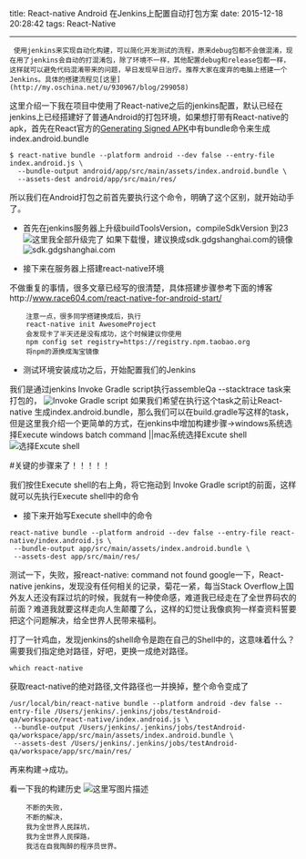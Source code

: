 title: React-native Android 在Jenkins上配置自动打包方案
date: 2015-12-18 20:28:42
tags: React-Native

---


	 使用jenkins来实现自动化构建，可以简化开发测试的流程，原来debug包都不会做混淆，现在用了jenkins会自动的打混淆包，除了环境不一样，其他配置debug和release包都一样，这样就可以避免代码混淆带来的问题，早日发现早日治疗。推荐大家在废弃的电脑上搭建一个Jenkins。具体的搭建流程见[这里](http://my.oschina.net/u/930967/blog/299058)     

这里介绍一下我在项目中使用了React-native之后的jenkins配置，默认已经在jenkins上已经搭建好了普通Android的打包环境，如果想打带有React-native的apk，首先在React官方的[Generating Signed APK](https://facebook.github.io/react-native/docs/signed-apk-android.html#content)中有bundle命令来生成index.android.bundle

	$ react-native bundle --platform android --dev false --entry-file index.android.js \
	  --bundle-output android/app/src/main/assets/index.android.bundle \
	  --assets-dest android/app/src/main/res/
所以我们在Android打包之前首先要执行这个命令，明确了这个区别，就开始动手了。

- 首先在jenkins服务器上升级buildToolsVersion，compileSdkVersion 到23
![这里我全部升级完了](http://img.blog.csdn.net/20151128142442620)
如果下载慢，建议换成sdk.gdgshanghai.com的镜像
![sdk.gdgshanghai.com](http://img.blog.csdn.net/20151128142526224)

- 接下来在服务器上搭建react-native环境

不做重复的事情，很多文章已经写的很清楚，具体搭建步骤参考下面的博客http://www.race604.com/react-native-for-android-start/

		注意一点，很多同学搭建换成后，执行
		react-native init AwesomeProject
		会发现卡了半天还是没有成功，这个时候建议你使用
		npm config set registry=https://registry.npm.taobao.org
		将npm的源换成淘宝镜像
- 测试环境安装成功之后，开始配置我们的Jenkins

我们是通过jenkins Invoke Gradle script执行assembleQa --stacktrace task来打包的，
![Invoke Gradle script](http://img.blog.csdn.net/20151128143605795)
如果我们希望在执行这个task之前让React-native 生成index.android.bundle，那么我们可以在build.gradle写这样的task，但是这里我介绍一个更简单的方式，在jenkins中增加构建步骤->windows系统选择Execute windows batch command ||mac系统选择Excute shell
![选择Excute shell](http://img.blog.csdn.net/20151128143748789)

#关键的步骤来了！！！！！

我们按住Execute shell的右上角，将它拖动到 Invoke Gradle script的前面，这样就可以先执行Execute shell中的命令

- 接下来开始写Execute shell中的命令
	

```
react-native bundle --platform android --dev false --entry-file react-native/index.android.js \
 --bundle-output app/src/main/assets/index.android.bundle \
 --assets-dest app/src/main/res/
```
测试一下，失败，报react-native: command not found
google一下，React-native jenkins，发现没有任何相关的记录，菊花一紧，每当Stack Overflow上国外友人还没有踩过坑的时候，我就有一种使命感，难道我已经走在了全世界码农的前面？难道我就要这样走向人生颠覆了么，这样的幻觉让我像疯狗一样查资料誓要把这个问题解决，给全世界人民带来福利。

打了一针鸡血，发现jenkins的shell命令是跑在自己的Shell中的，这意味着什么？需要我们指定绝对路径，好吧，更换一成绝对路径。

```
which react-native
```
获取react-native的绝对路径,文件路径也一并换掉，整个命令变成了

```
/usr/local/bin/react-native bundle --platform android -dev false --entry-file /Users/jenkins/.jenkins/jobs/testAndroid-qa/workspace/react-native/index.android.js \
 --bundle-output /Users/jenkins/.jenkins/jobs/testAndroid-qa/workspace/app/src/main/assets/index.android.bundle \
 --assets-dest /Users/jenkins/.jenkins/jobs/testAndroid-qa/workspace/app/src/main/res/
```
再来构建->成功。

看一下我的构建历史
![这里写图片描述](http://img.blog.csdn.net/20151128150252868)

		不断的失败，
		不断的解决，
		我为全世界人民踩坑，
		我为全世界人民探路，
		我活在自我陶醉的程序员世界。






